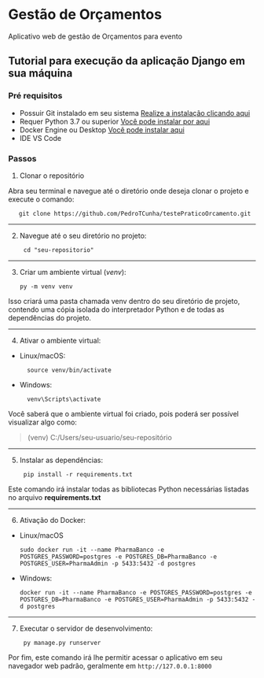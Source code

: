 # Gestão de Orçamentos

Aplicativo web de gestão de Orçamentos para evento

## Tutorial para execução da aplicação Django em sua máquina

### Pré requisitos

- Possuir Git instalado em seu sistema [Realize a instalação clicando aqui](https://git-scm.com/downloads)
- Requer Python 3.7 ou superior [Você pode instalar por aqui](https://www.python.org/downloads/)
- Docker Engine ou Desktop [Você pode instalar aqui](https://www.docker.com/)
- IDE VS Code

### Passos

1. Clonar o repositório

Abra seu terminal e navegue até o diretório onde deseja clonar o projeto e execute o comando:

       git clone https://github.com/PedroTCunha/testePraticoOrcamento.git

<hr>

2. Navegue até o seu diretório no projeto:

        cd "seu-repositorio"

<hr>

3. Criar um ambiente virtual (_venv_):
  
       py -m venv venv

Isso criará uma pasta chamada venv dentro do seu diretório de projeto, contendo uma cópia isolada do interpretador Python e de todas as dependências do projeto.

<hr>

4. Ativar o ambiente virtual:

- Linux/macOS:

        source venv/bin/activate

- Windows:
  
        venv\Scripts\activate


Você saberá que o ambiente virtual foi criado, pois poderá ser possível visualizar algo como: 
> (venv) C:/Users/seu-usuario/seu-repositório

<hr>

5. Instalar as dependências:
   
        pip install -r requirements.txt

Este comando irá instalar todas as bibliotecas Python necessárias listadas no arquivo **requirements.txt**

<hr>

6. Ativação do Docker:

- Linux/macOS

      sudo docker run -it --name PharmaBanco -e POSTGRES_PASSWORD=postgres -e POSTGRES_DB=PharmaBanco -e POSTGRES_USER=PharmaAdmin -p 5433:5432 -d postgres
      
- Windows:

      docker run -it --name PharmaBanco -e POSTGRES_PASSWORD=postgres -e POSTGRES_DB=PharmaBanco -e POSTGRES_USER=PharmaAdmin -p 5433:5432 -d postgres

<hr>

7. Executar o servidor de desenvolvimento:
   
        py manage.py runserver

Por fim, este comando irá lhe permitir acessar o aplicativo em seu navegador web padrão, geralmente em `http://127.0.0.1:8000`




